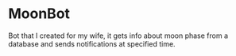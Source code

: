 # MoonBot
Bot that I created for my wife, it gets info about moon phase from a database and sends notifications at specified time.
